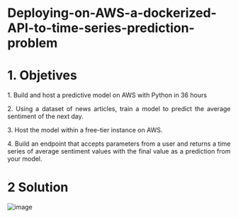 # Deploying-on-AWS-a-dockerized-API-to-time-series-prediction-problem

# 1. Objetives

<p align=justify> 1. Build and host a predictive model on AWS with Python in 36 hours

<p align=justify> 2. Using a dataset of news articles, train a model to predict the average sentiment of the next day.

<p align=justify> 3.	Host the model within a free-tier instance on AWS.

<p align=justify> 4.	Build an endpoint that accepts parameters from a user and returns a time series of average sentiment values with the final value as a prediction from your model.
  
# 2 Solution

![image](https://user-images.githubusercontent.com/21260916/109386400-4d847800-794a-11eb-9a4d-d9afde4b3831.png)



